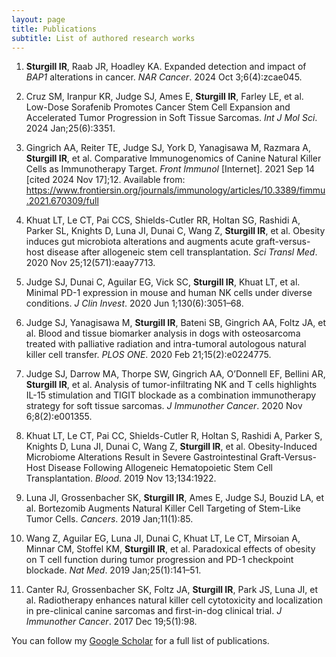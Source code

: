 ```yaml
---
layout: page
title: Publications
subtitle: List of authored research works
---
```


1.	**Sturgill IR**, Raab JR, Hoadley KA. Expanded detection and impact of _BAP1_ alterations in cancer. _NAR Cancer_. 2024 Oct 3;6(4):zcae045. 

2.	Cruz SM, Iranpur KR, Judge SJ, Ames E, **Sturgill IR**, Farley LE, et al. Low-Dose Sorafenib Promotes Cancer Stem Cell Expansion and Accelerated Tumor Progression in Soft Tissue Sarcomas. _Int J Mol Sci_. 2024 Jan;25(6):3351. 

3.	Gingrich AA, Reiter TE, Judge SJ, York D, Yanagisawa M, Razmara A, **Sturgill IR**, et al. Comparative Immunogenomics of Canine Natural Killer Cells as Immunotherapy Target. _Front Immunol_ [Internet]. 2021 Sep 14 [cited 2024 Nov 17];12. Available from: https://www.frontiersin.org/journals/immunology/articles/10.3389/fimmu.2021.670309/full

4.	Khuat LT, Le CT, Pai CCS, Shields-Cutler RR, Holtan SG, Rashidi A, Parker SL, Knights D, Luna JI, Dunai C, Wang Z, **Sturgill IR**, et al. Obesity induces gut microbiota alterations and augments acute graft-versus-host disease after allogeneic stem cell transplantation. _Sci Transl Med_. 2020 Nov 25;12(571):eaay7713. 

5.	Judge SJ, Dunai C, Aguilar EG, Vick SC, **Sturgill IR**, Khuat LT, et al. Minimal PD-1 expression in mouse and human NK cells under diverse conditions. _J Clin Invest_. 2020 Jun 1;130(6):3051–68. 

6.	Judge SJ, Yanagisawa M, **Sturgill IR**, Bateni SB, Gingrich AA, Foltz JA, et al. Blood and tissue biomarker analysis in dogs with osteosarcoma treated with palliative radiation and intra-tumoral autologous natural killer cell transfer. _PLOS ONE_. 2020 Feb 21;15(2):e0224775. 

7.	Judge SJ, Darrow MA, Thorpe SW, Gingrich AA, O’Donnell EF, Bellini AR, **Sturgill IR**, et al. Analysis of tumor-infiltrating NK and T cells highlights IL-15 stimulation and TIGIT blockade as a combination immunotherapy strategy for soft tissue sarcomas. _J Immunother Cancer_. 2020 Nov 6;8(2):e001355. 

8.	Khuat LT, Le CT, Pai CC, Shields-Cutler R, Holtan S, Rashidi A, Parker S, Knights D, Luna JI, Dunai C, Wang Z, **Sturgill IR**, et al. Obesity-Induced Microbiome Alterations Result in Severe Gastrointestinal Graft-Versus-Host Disease Following Allogeneic Hematopoietic Stem Cell Transplantation. _Blood_. 2019 Nov 13;134:1922. 

9.	Luna JI, Grossenbacher SK, **Sturgill IR**, Ames E, Judge SJ, Bouzid LA, et al. Bortezomib Augments Natural Killer Cell Targeting of Stem-Like Tumor Cells. _Cancers_. 2019 Jan;11(1):85. 

10.	Wang Z, Aguilar EG, Luna JI, Dunai C, Khuat LT, Le CT, Mirsoian A, Minnar CM, Stoffel KM, **Sturgill IR**, et al. Paradoxical effects of obesity on T cell function during tumor progression and PD-1 checkpoint blockade. _Nat Med_. 2019 Jan;25(1):141–51. 

11.	Canter RJ, Grossenbacher SK, Foltz JA, **Sturgill IR**, Park JS, Luna JI, et al. Radiotherapy enhances natural killer cell cytotoxicity and localization in pre-clinical canine sarcomas and first-in-dog clinical trial. _J Immunother Cancer_. 2017 Dec 19;5(1):98. 


You can follow my [Google Scholar](https://scholar.google.com/citations?hl=en&user=MSiJ16UAAAAJ) for a full list of publications.
